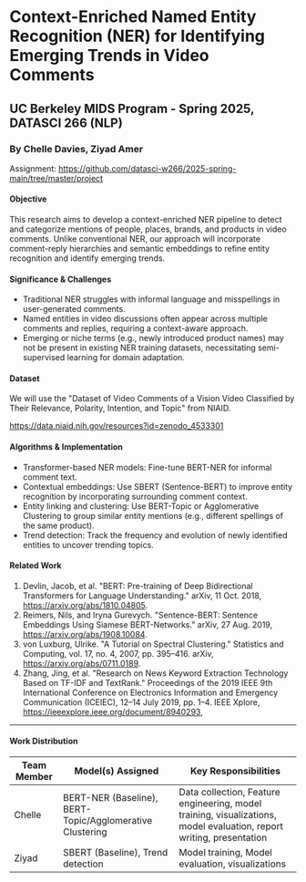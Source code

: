# Context-Enriched Named Entity Recognition (NER) for Identifying Emerging Trends in Video Comments
## UC Berkeley MIDS Program - Spring 2025, DATASCI 266 (NLP)
### By Chelle Davies, Ziyad Amer

Assignment: https://github.com/datasci-w266/2025-spring-main/tree/master/project 

#### Objective
This research aims to develop a context-enriched NER pipeline to detect and categorize mentions of people, places, brands, and products in video comments. Unlike conventional NER, our approach will incorporate comment-reply hierarchies and semantic embeddings to refine entity recognition and identify emerging trends.

#### Significance & Challenges
- Traditional NER struggles with informal language and misspellings in user-generated comments.
- Named entities in video discussions often appear across multiple comments and replies, requiring a context-aware approach.
- Emerging or niche terms (e.g., newly introduced product names) may not be present in existing NER training datasets, necessitating semi-supervised learning for domain adaptation.

#### Dataset
We will use the "Dataset of Video Comments of a Vision Video Classified by Their Relevance, Polarity, Intention, and Topic" from NIAID.

https://data.niaid.nih.gov/resources?id=zenodo_4533301 

#### Algorithms & Implementation
- Transformer-based NER models: Fine-tune BERT-NER for informal comment text.
- Contextual embeddings: Use SBERT (Sentence-BERT) to improve entity recognition by incorporating surrounding comment context.
- Entity linking and clustering: Use BERT-Topic or Agglomerative Clustering to group similar entity mentions (e.g., different spellings of the same product).
- Trend detection: Track the frequency and evolution of newly identified entities to uncover trending topics.

#### Related Work
1. Devlin, Jacob, et al. "BERT: Pre-training of Deep Bidirectional Transformers for Language Understanding." arXiv, 11 Oct. 2018, https://arxiv.org/abs/1810.04805.
2. Reimers, Nils, and Iryna Gurevych. "Sentence-BERT: Sentence Embeddings Using Siamese BERT-Networks." arXiv, 27 Aug. 2019, https://arxiv.org/abs/1908.10084.
3. von Luxburg, Ulrike. "A Tutorial on Spectral Clustering." Statistics and Computing, vol. 17, no. 4, 2007, pp. 395–416. arXiv, https://arxiv.org/abs/0711.0189.
4. Zhang, Jing, et al. "Research on News Keyword Extraction Technology Based on TF-IDF and TextRank." Proceedings of the 2019 IEEE 9th International Conference on Electronics Information and Emergency Communication (ICEIEC), 12–14 July 2019, pp. 1–4. IEEE Xplore, https://ieeexplore.ieee.org/document/8940293, 

---

#### Work Distribution

| Team Member | Model(s) Assigned       | Key Responsibilities                                  |
|-------------|-------------------------|-------------------------------------------------------|
| Chelle      | BERT-NER (Baseline), BERT-Topic/Agglomerative Clustering    | Data collection, Feature engineering, model training, visualizations, model evaluation, report writing, presentation  |
| Ziyad       | SBERT (Baseline), Trend detection | Model training, Model evaluation, visualizations |


